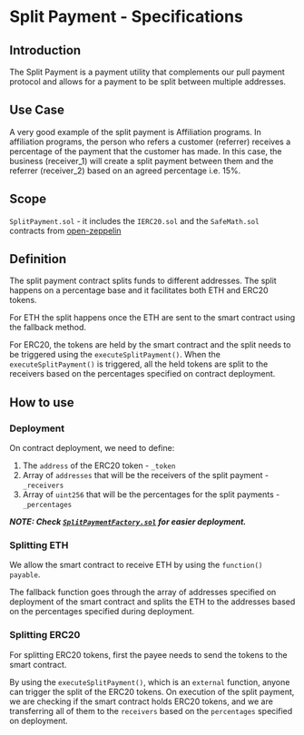 # Split Payment - Specifications

## Introduction

The Split Payment is a payment utility that complements our pull payment protocol and 
allows for a payment to be split between multiple addresses. 

## Use Case

A very good example of the split payment is Affiliation programs. In affiliation programs, 
the person who refers a customer (referrer) receives a percentage of the payment that the customer 
has made. In this case, the business (receiver_1) will create a split payment between them and 
the referrer (receiver_2) based on an agreed percentage i.e. 15%. 

## Scope

`SplitPayment.sol` - it includes the `IERC20.sol` and the `SafeMath.sol` contracts from [open-zeppelin](https://github.com/OpenZeppelin/openzeppelin-contracts)

## Definition 
The split payment contract splits funds to different addresses. 
The split happens on a percentage base and it facilitates both ETH and ERC20 tokens.

For ETH the split happens once the ETH are sent to the smart contract using the fallback method.

For ERC20, the tokens are held by the smart contract and the split needs to be triggered using the `executeSplitPayment()`.
When the `executeSplitPayment()` is triggered, all the held tokens are split to the receivers based on the percentages
specified on contract deployment.

## How to use

### Deployment
On contract deployment, we need to define:
1. The `address` of the ERC20 token - `_token`
2. Array of `addresses` that will be the receivers of the split payment - `_receivers`
3. Array of `uint256` that will be the percentages for the split payments - `_percentages`

**_NOTE: Check [`SplitPaymentFactory.sol`](../contracts/SplitPaymentFactory.sol) for easier deployment._**

### Splitting ETH
We allow the smart contract to receive ETH by using the `function() payable`. 

The fallback function goes through the array of addresses specified on deployment of the smart contract and splits the ETH 
to the addresses based on the percentages specified during deployment.

### Splitting ERC20
For splitting ERC20 tokens, first the payee needs to send the tokens to the smart contract. 

By using the `executeSplitPayment()`, which is an `external` function, anyone can trigger the split 
of the ERC20 tokens. On execution of the split payment, we are checking if the smart contract holds 
ERC20 tokens, and we are transferring all of them to the `receivers` based on the `percentages` specified
on deployment. 
